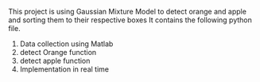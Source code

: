 This project is using Gaussian Mixture Model to detect orange and apple and sorting them to their respective boxes
It contains the following python file.
1. Data collection using Matlab
2. detect Orange function 
3. detect apple function
4. Implementation in real time
